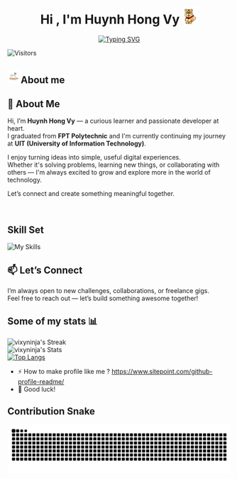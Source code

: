 <h1 align="center"><b>Hi , I'm Huynh Hong Vy </b><img src="./assets/hi.gif" width="35"></h1>
<p align="center">
<a href="https://git.io/typing-svg"><img src="https://readme-typing-svg.demolab.com?font=Montserrat&weight=600&size=24&pause=1000&color=F7DB1A&center=true&vCenter=true&width=1080&height=24&lines=Life+is+a+journey+of+self-discovery+and+endless+possibilities.+;Every+person+has+a+unique+story+waiting+to+be+told.;The+beauty+of+life+lies+in+embracing+both+joys+and+challenges" alt="Typing SVG" /></a>
</p>

![Visitors](https://visitor-badge.laobi.icu/badge?page_id=vixyninja)

## <picture><img src = "./assets/about_me.gif" width =30px>**About me**</picture>

## 👋 About Me

Hi, I’m **Huynh Hong Vy** — a curious learner and passionate developer at heart.  
I graduated from **FPT Polytechnic** and I'm currently continuing my journey at **UIT (University of Information Technology)**.

I enjoy turning ideas into simple, useful digital experiences.  
Whether it's solving problems, learning new things, or collaborating with others — I'm always excited to grow and explore more in the world of technology.

Let’s connect and create something meaningful together.

<br>

## Skill Set

<img src="https://skillicons.dev/icons?i=html,css,scss,tailwind,bootstrap,js,typescript,go,nodejs,express,nest,angular,react,next,electron&perline=16&theme=light" alt="My Skills" />

## 📫 Let’s Connect

I’m always open to new challenges, collaborations, or freelance gigs.  
Feel free to reach out — let’s build something awesome together!

## Some of my stats :bar_chart:

![vixyninja's Streak](https://github-readme-streak-stats.herokuapp.com/?user=vixyninja&theme=darcula&hide_border=false)
<br>
![vixyninja's Stats](https://github-readme-stats.vercel.app/api?username=vixyninja&theme=darcula&show_icons=true&hide_border=false&count_private=true)
<br>
[![Top Langs](https://github-readme-stats.vercel.app/api/top-langs/?username=vixyninja&layout=compact&theme=vision-friendly-dark&langs_count=8)](https://github.com/anuraghazra/github-readme-stats)

- :zap: How to make profile like me ? https://www.sitepoint.com/github-profile-readme/
- :seedling: Good luck!

## Contribution Snake

<picture>
    <source media="(prefers-color-scheme: dark)" srcset="https://github.com/vixyninja/vixyninja/blob/output/github-contribution-grid-snake-dark.svg">
    <source media="(prefers-color-scheme: light)" srcset="https://github.com/vixyninja/vixyninja/blob/output/github-contribution-grid-snake.svg">
    <img alt="GitHub Contribution Snake" src="https://github.com/vixyninja/vixyninja/blob/output/github-contribution-grid-snake.svg">
  </picture>
